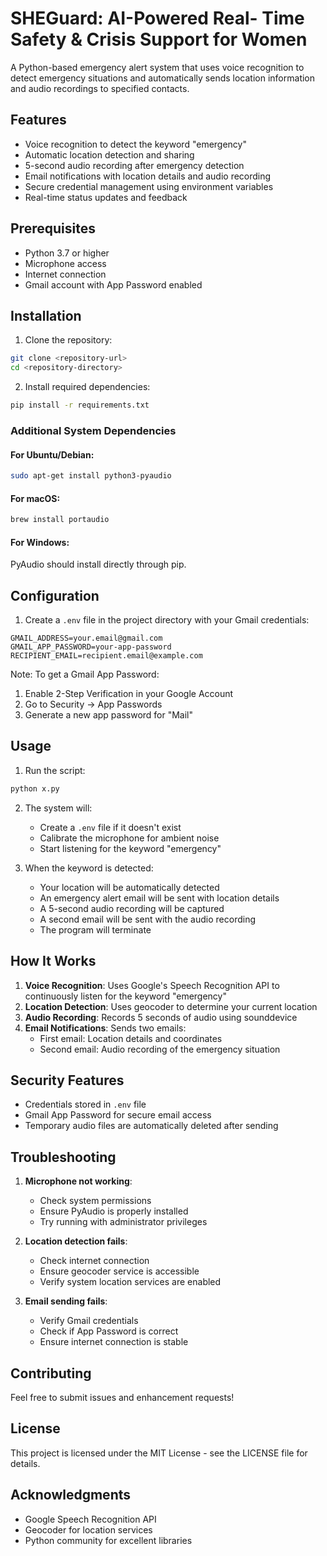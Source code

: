 # SHEGuard: AI-Powered Real- Time Safety & Crisis Support for Women

A Python-based emergency alert system that uses voice recognition to detect emergency situations and automatically sends location information and audio recordings to specified contacts.

## Features

- Voice recognition to detect the keyword "emergency"
- Automatic location detection and sharing
- 5-second audio recording after emergency detection
- Email notifications with location details and audio recording
- Secure credential management using environment variables
- Real-time status updates and feedback

## Prerequisites

- Python 3.7 or higher
- Microphone access
- Internet connection
- Gmail account with App Password enabled

## Installation

1. Clone the repository:

```bash
git clone <repository-url>
cd <repository-directory>
```

2. Install required dependencies:

```bash
pip install -r requirements.txt
```

### Additional System Dependencies

#### For Ubuntu/Debian:

```bash
sudo apt-get install python3-pyaudio
```

#### For macOS:

```bash
brew install portaudio
```

#### For Windows:

PyAudio should install directly through pip.

## Configuration

1. Create a `.env` file in the project directory with your Gmail credentials:

```
GMAIL_ADDRESS=your.email@gmail.com
GMAIL_APP_PASSWORD=your-app-password
RECIPIENT_EMAIL=recipient.email@example.com
```

Note: To get a Gmail App Password:

1. Enable 2-Step Verification in your Google Account
2. Go to Security → App Passwords
3. Generate a new app password for "Mail"

## Usage

1. Run the script:

```bash
python x.py
```

2. The system will:

   - Create a `.env` file if it doesn't exist
   - Calibrate the microphone for ambient noise
   - Start listening for the keyword "emergency"

3. When the keyword is detected:
   - Your location will be automatically detected
   - An emergency alert email will be sent with location details
   - A 5-second audio recording will be captured
   - A second email will be sent with the audio recording
   - The program will terminate

## How It Works

1. **Voice Recognition**: Uses Google's Speech Recognition API to continuously listen for the keyword "emergency"
2. **Location Detection**: Uses geocoder to determine your current location
3. **Audio Recording**: Records 5 seconds of audio using sounddevice
4. **Email Notifications**: Sends two emails:
   - First email: Location details and coordinates
   - Second email: Audio recording of the emergency situation

## Security Features

- Credentials stored in `.env` file
- Gmail App Password for secure email access
- Temporary audio files are automatically deleted after sending

## Troubleshooting

1. **Microphone not working**:

   - Check system permissions
   - Ensure PyAudio is properly installed
   - Try running with administrator privileges

2. **Location detection fails**:

   - Check internet connection
   - Ensure geocoder service is accessible
   - Verify system location services are enabled

3. **Email sending fails**:
   - Verify Gmail credentials
   - Check if App Password is correct
   - Ensure internet connection is stable

## Contributing

Feel free to submit issues and enhancement requests!

## License

This project is licensed under the MIT License - see the LICENSE file for details.

## Acknowledgments

- Google Speech Recognition API
- Geocoder for location services
- Python community for excellent libraries
